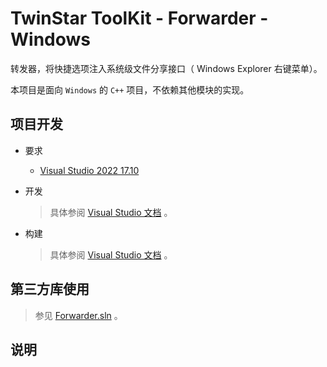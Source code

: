 # TwinStar ToolKit - Forwarder - Windows

转发器，将快捷选项注入系统级文件分享接口（ Windows Explorer 右键菜单）。

本项目是面向 `Windows` 的 `C++` 项目，不依赖其他模块的实现。

## 项目开发

* 要求
	
	* [Visual Studio 2022 17.10](https://visualstudio.microsoft.com/downloads/)

* 开发
	
	> 具体参阅 [Visual Studio 文档](https://visualstudio.microsoft.com/vs/getting-started) 。

* 构建
	
	> 具体参阅 [Visual Studio 文档](https://visualstudio.microsoft.com/vs/getting-started) 。

## 第三方库使用

> 参见 [Forwarder.sln](./Forwarder.sln) 。

## 说明
